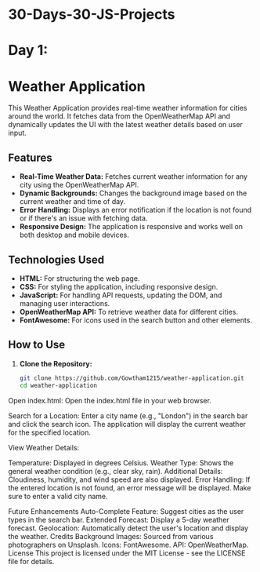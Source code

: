 # 30-Days-30-JS-Projects

# Day 1:

# Weather Application

This Weather Application provides real-time weather information for cities around the world. It fetches data from the OpenWeatherMap API and dynamically updates the UI with the latest weather details based on user input.

## Features

- **Real-Time Weather Data:** Fetches current weather information for any city using the OpenWeatherMap API.
- **Dynamic Backgrounds:** Changes the background image based on the current weather and time of day.
- **Error Handling:** Displays an error notification if the location is not found or if there's an issue with fetching data.
- **Responsive Design:** The application is responsive and works well on both desktop and mobile devices.

## Technologies Used

- **HTML:** For structuring the web page.
- **CSS:** For styling the application, including responsive design.
- **JavaScript:** For handling API requests, updating the DOM, and managing user interactions.
- **OpenWeatherMap API:** To retrieve weather data for different cities.
- **FontAwesome:** For icons used in the search button and other elements.

## How to Use

1. **Clone the Repository:**
   ```bash
   git clone https://github.com/Gowtham1215/weather-application.git
   cd weather-application
Open index.html:
Open the index.html file in your web browser.

Search for a Location:
Enter a city name (e.g., "London") in the search bar and click the search icon. The application will display the current weather for the specified location.

View Weather Details:

Temperature: Displayed in degrees Celsius.
Weather Type: Shows the general weather condition (e.g., clear sky, rain).
Additional Details: Cloudiness, humidity, and wind speed are also displayed.
Error Handling:
If the entered location is not found, an error message will be displayed. Make sure to enter a valid city name.

Future Enhancements
Auto-Complete Feature: Suggest cities as the user types in the search bar.
Extended Forecast: Display a 5-day weather forecast.
Geolocation: Automatically detect the user's location and display the weather.
Credits
Background Images: Sourced from various photographers on Unsplash.
Icons: FontAwesome.
API: OpenWeatherMap.
License
This project is licensed under the MIT License - see the LICENSE file for details.
